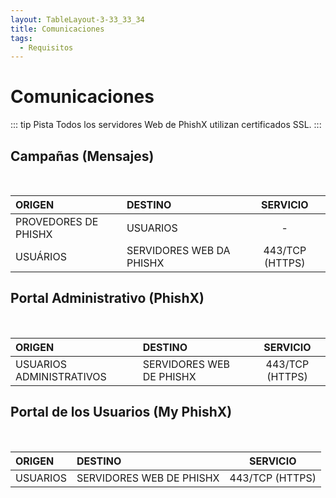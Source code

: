 ```yaml
---
layout: TableLayout-3-33_33_34
title: Comunicaciones
tags:
  - Requisitos
---
```


# Comunicaciones

::: tip Pista
Todos los servidores Web de PhishX utilizan certificados SSL.
:::

## Campañas (**Mensajes**)

<br>

| ORIGEN               | DESTINO                  |    SERVICIO     |
| :------------------- | :----------------------- | :-------------: |
| PROVEDORES DE PHISHX | USUARIOS                 |        -        |
| USUÁRIOS             | SERVIDORES WEB DA PHISHX | 443/TCP (HTTPS) |

## Portal Administrativo (**PhishX**)

<br>

| ORIGEN                   | DESTINO                  |    SERVICIO     |
| :----------------------- | :----------------------- | :-------------: |
| USUARIOS ADMINISTRATIVOS | SERVIDORES WEB DE PHISHX | 443/TCP (HTTPS) |

## Portal de los Usuarios (**My PhishX**)

<br>

| ORIGEN   | DESTINO                  |    SERVICIO     |
| :------- | :----------------------- | :-------------: |
| USUARIOS | SERVIDORES WEB DE PHISHX | 443/TCP (HTTPS) |
